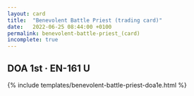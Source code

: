 ```yaml
---
layout: card
title:  "Benevolent Battle Priest (trading card)"
date:   2022-06-25 08:44:00 +0100
permalink: benevolent-battle-priest_(card)
incomplete: true
---
```


## DOA 1st &middot; EN-161 U

{% include templates/benevolent-battle-priest-doa1e.html %}